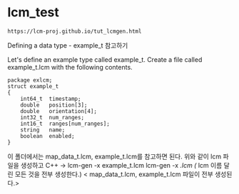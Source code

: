 # lcm_test

```
https://lcm-proj.github.io/tut_lcmgen.html
```
Defining a data type - example_t 참고하기

Let's define an example type called example_t. Create a file called example_t.lcm with the following contents.
```
package exlcm;
struct example_t
{
    int64_t  timestamp;
    double   position[3];
    double   orientation[4]; 
    int32_t  num_ranges;
    int16_t  ranges[num_ranges];
    string   name;
    boolean  enabled;
}
```

이 폴더에서는 map_data_t.lcm, example_t.lcm를 참고하면 된다. 
위와 같이 lcm 파일을 생성하고 
C++	-> lcm-gen -x example_t.lcm
lcm-gen -x *.lcm (* lcm 이름 달린 모든 것을 전부 생성한다.) 
< map_data_t.lcm, example_t.lcm 파일이 전부 생성된다.>

